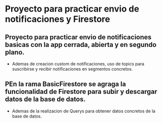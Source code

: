 # Proyecto para practicar envio de notificaciones y Firestore

## Proyecto para practicar envio de notificaciones basicas con la app cerrada, abierta y en segundo plano.
- Ademas de creacion custom de notificaciones, uso de topics para suscribirse y recibir notificaciones en segmentos concretos.

## PEn la rama BasicFirestore se agraga la funcionalidad de Firestore para subir y descargar datos de la base de datos.
- Ademas de la realizacion de Querys para obtener datos concretos de la base de datos.
